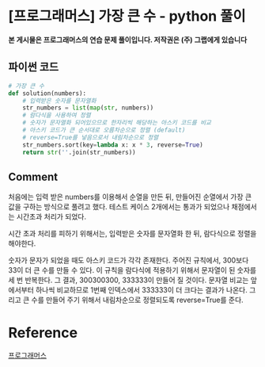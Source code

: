 # [프로그래머스] 가장 큰 수 - python 풀이

**본 게시물은 프로그래머스의 연습 문제 풀이입니다. 저작권은 (주) 그랩에게 있습니다**



## 파이썬 코드

```python
# 가장 큰 수
def solution(numbers):
    # 입력받은 숫자를 문자열화
    str_numbers = list(map(str, numbers))
    # 람다식을 사용하여 정렬
    # 숫자가 문자열화 되어있으므로 한자리씩 해당하는 아스키 코드를 비교
    # 아스키 코드가 큰 순서대로 오름차순으로 정렬 (default)
    # reverse=True를 넣음으로서 내림차순으로 정렬
    str_numbers.sort(key=lambda x: x * 3, reverse=True)
    return str(''.join(str_numbers))

```



## Comment

처음에는 입력 받은 numbers를 이용해서 순열을 만든 뒤, 만들어진 순열에서 가장 큰 값을 구하는 방식으로 풀려고 했다. 테스트 케이스 2개에서는 통과가 되었으나 채점에서는 시간초과 처리가 되었다.

시간 초과 처리를 피하기 위해서는, 입력받은 숫자를 문자열화 한 뒤, 람다식으로 정렬을 해야한다.

숫자가 문자가 되었을 때도 아스키 코드가 각각 존재한다. 주어진 규칙에서, 300보다 33이 더 큰 수를 만들 수 있다. 이 규칙을 람다식에 적용하기 위해서 문자열이 된 숫자를 세 번 반복한다. 그 결과, 300300300, 333333이 만들어 질 것이다. 문자열 비교는 앞에서부터 하나씩 비교하므로 1번째 인덱스에서 333333이 더 크다는 결과가 나온다. 그리고 큰 수를 만들어 주기 위해서 내림차순으로 정렬되도록 reverse=True를 준다.

# Reference

[프로그래머스](https://programmers.co.kr)